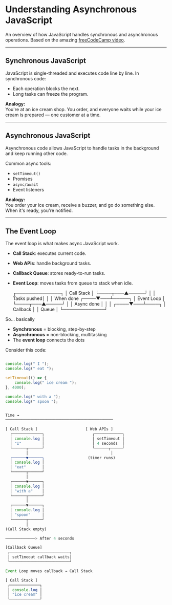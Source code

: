 # Understanding Asynchronous JavaScript

An overview of how JavaScript handles synchronous and asynchronous operations. Based on the amazing [freeCodeCamp video](https://youtu.be/ZYb_ZU8LNxs?si=APefuv6-bLl-uLyc).

---

## Synchronous JavaScript

JavaScript is single-threaded and executes code line by line. In synchronous code:

- Each operation blocks the next.
- Long tasks can freeze the program.

**Analogy:**  
You're at an ice cream shop. You order, and everyone waits while your ice cream is prepared — one customer at a time.

---

## Asynchronous JavaScript

Asynchronous code allows JavaScript to handle tasks in the background and keep running other code.

Common async tools:
- `setTimeout()`
- Promises
- `async/await`
- Event listeners

**Analogy:**  
You order your ice cream, receive a buzzer, and go do something else. When it's ready, you're notified.

---

## The Event Loop

The event loop is what makes async JavaScript work.

- **Call Stack**: executes current code.
- **Web APIs**: handle background tasks.
- **Callback Queue**: stores ready-to-run tasks.
- **Event Loop**: moves tasks from queue to stack when idle.

     ┌──────────────┐
     │  Call Stack  │
     └────┬───▲─────┘
          │   │
  Tasks pushed│
          │   │ When done
     ┌────▼───┴─────┐
     │ Event Loop   │
     └────┬───▲─────┘
          │   │
  Async done   │
          │   │
     ┌────▼───┴────┐
     │ Callback    │
     │   Queue     │
     └─────────────┘


So... basically
- **Synchronous** = blocking, step-by-step
- **Asynchronous** = non-blocking, multitasking
- The **event loop** connects the dots

Consider this code:

```js

console.log(" I ");
console.log(" eat ");

setTimeout(() => {
    console.log(" ice cream ");
}, 4000);

console.log(" with a ");
console.log(" spoon ");


Time →
───────────────────────────────────────────────

[ Call Stack ]                     [ Web APIs ]
  ┌─────────────┐                     ┌────────────┐
  │ console.log │                     │ setTimeout │
  │ "I"         │                     │ 4 seconds  │
  └──────┬──────┘                     └──────┬─────┘
         │                                    │
  ┌──────▼──────┐                   (timer runs)
  │ console.log │
  │ "eat"       │
  └──────┬──────┘
         │
  ┌──────▼──────┐
  │ console.log │
  │ "with a"    │
  └──────┬──────┘
         │
  ┌──────▼──────┐
  │ console.log │
  │ "spoon"     │
  └──────┬──────┘
         │
(Call Stack empty)

─────────────> After 4 seconds

[Callback Queue]
 ┌──────────────────────────┐
 │ setTimeout callback waits│
 └──────────────────────────┘

Event Loop moves callback → Call Stack

[ Call Stack ]
 ┌─────────────┐
 │ console.log │
 │ "ice cream" │
 └─────────────┘